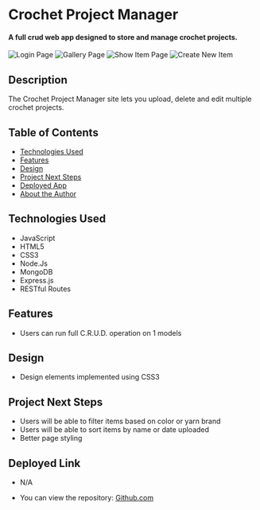 # Crochet Project Manager

#### A full crud web app designed to store and manage crochet projects.
<img src="https://i.imgur.com/MRxQwmT.png" alt="Login Page"/>
<img src="https://i.imgur.com/DWPxRfN.png" alt="Gallery Page"/>
<img src="https://i.imgur.com/QeEhTaX.png" alt="Show Item Page"/>
<img src="https://i.imgur.com/zgFH1sH.png" alt="Create New Item"/>

## Description
The Crochet Project Manager site lets you upload, delete and edit multiple crochet projects.

## Table of Contents
* [Technologies Used](#technologiesused)
* [Features](#features)
* [Design](#design)
* [Project Next Steps](#nextsteps)
* [Deployed App](#deployment)
* [About the Author](#author)

## <a name="technologiesused"></a>Technologies Used
* JavaScript
* HTML5
* CSS3
* Node.Js
* MongoDB
* Express.js
* RESTful Routes


## Features
* Users can run full C.R.U.D. operation on 1 models


## <a name="design"></a>Design
* Design elements implemented using CSS3


## <a name="nextsteps"></a>Project Next Steps
* Users will be able to filter items based on color or yarn brand
* Users will be able to sort items by name or date uploaded
* Better page styling


## <a name="deployment"></a>Deployed Link
* N/A

* You can view the repository:
[Github.com](https://github.com/markjt031/project2)



    

